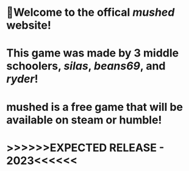 #  👋**Welcome to the offical *mushed* website!**
#  **This game was made by 3 middle schoolers, _silas_, _beans69_, and _ryder_!**
#  mushed is a **free** game that will be available on steam or humble!
#  >>>>>>**EXPECTED RELEASE - 2023**<<<<<<
